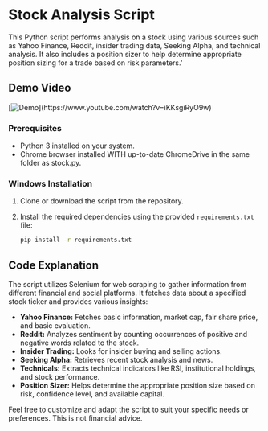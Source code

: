 # Stock Analysis Script

This Python script performs analysis on a stock using various sources such as Yahoo Finance, Reddit, insider trading data, Seeking Alpha, and technical analysis. It also includes a position sizer to help determine appropriate position sizing for a trade based on risk parameters.'

## Demo Video

[![Demo]([https://i9.ytimg.com/vi/iKKsgiRyO9w/mqdefault.jpg?sqp=CMSM57YG-oaymwEmCMACELQB8quKqQMa8AEB-AH-CYAC0AWKAgwIABABGGUgZShlMA8=&rs=AOn4CLByb3MpRV6l4k4nTlj7HBhpxcvbuw](https://daytradereview.com/wp-content/uploads/2019/11/Best-Stock-Analysis-Tools.jpg))](https://www.youtube.com/watch?v=iKKsgiRyO9w)

### Prerequisites

- Python 3 installed on your system.
- Chrome browser installed WITH up-to-date ChromeDrive in the same folder as stock.py.

### Windows Installation

1. Clone or download the script from the repository.
2. Install the required dependencies using the provided `requirements.txt` file:
   
    ```bash
    pip install -r requirements.txt
    ```

## Code Explanation

The script utilizes Selenium for web scraping to gather information from different financial and social platforms. It fetches data about a specified stock ticker and provides various insights:

- **Yahoo Finance:** Fetches basic information, market cap, fair share price, and basic evaluation.
- **Reddit:** Analyzes sentiment by counting occurrences of positive and negative words related to the stock.
- **Insider Trading:** Looks for insider buying and selling actions.
- **Seeking Alpha:** Retrieves recent stock analysis and news.
- **Technicals:** Extracts technical indicators like RSI, institutional holdings, and stock performance.
- **Position Sizer:** Helps determine the appropriate position size based on risk, confidence level, and available capital.

Feel free to customize and adapt the script to suit your specific needs or preferences. 
This is not financial advice.
